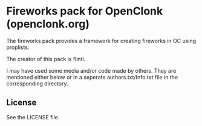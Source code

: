 # Fireworks pack for OpenClonk (openclonk.org)

The fireworks pack provides a framework for creating fireworks in OC using proplists. 



The creator of this pack is flinti.

I may have used some media and/or code made by others. They are mentioned either below or in a seperate authors.txt/Info.txt file in the corresponding directory.


## License

See the LICENSE file.
